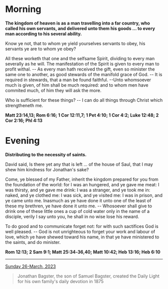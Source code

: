 # Morning

**The kingdom of heaven is as a man travelling into a far country, who called his own servants, and delivered unto them his goods ... to every man according to his several ability.**
 
Know ye not, that to whom ye yield yourselves servants to obey, his servants ye are to whom ye obey?
 
All these worketh that one and the selfsame Spirit, dividing to every man severally as he will. The manifestation of the Spirit is given to every man to profit withal. -- As every man hath received the gift, even so minister the same one to another, as good stewards of the manifold grace of God. -- It is required in stewards, that a man be found faithful. --Unto whomsoever much is given, of him shall be much required: and to whom men have commited much, of him they will ask the more.
 
Who is sufficient for these things? -- I can do all things through Christ which strengtheneth me.  

**Matt 23:14,13; Rom 6:16; 1 Cor 12:11,7; 1 Pet 4:10; 1 Cor 4:2; Luke 12:48; 2 Cor 2:16; Phl 4:13**

# Evening

**Distributing to the necessity of saints.**
 
David said, Is there yet any that is left ... of the house of Saul, that I may shew him kindness for Jonathan's sake?
 
Come, ye blessed of my Father, inherit the kingdom prepared for you from the foundation of the world: for I was an hungered, and ye gave me meat: I was thirsty, and ye gave me drink: I was a stranger, and ye took me in: naked, and ye clothed me: I was sick, and ye visited me: I was in prison, and ye came unto me. Inasmuch as ye have done it unto one of the least of these my brethren, ye have done it unto me. -- Whosoever shall give to drink one of these little ones a cup of cold water only in the name of a disciple, verily I say unto you, he shall in no wise lose his reward.
 
To do good and to communicate forget not: for with such sactifices God is well pleased. -- God is not unrighteous to forget your work and labour of love, which ye have shewed toward his name, in that ye have ministered to the saints, and do minister.  

**Rom 12:13; 2 Sam 9:1; Matt 25:34‑36,40; Matt 10:42; Heb 13:16; Heb 6:10**

---

[Sunday 26-March, 2023](https://t.me/s/daily_light)

> Jonathan Bagster, the son of Samuel Bagster, created the Daily Light for his own family's daily devotion in 1875

